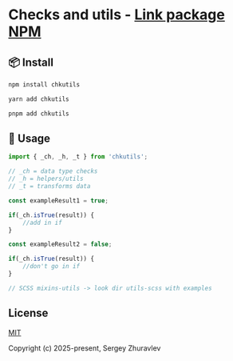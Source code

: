 # Checks and utils - [Link package NPM](https://www.npmjs.com/package/chkutils)

## 📦 Install
```bash
npm install chkutils
```

```bash
yarn add chkutils
```

```bash
pnpm add chkutils
```

## 🔨 Usage
```ts
import { _ch, _h, _t } from 'chkutils';

// _ch = data type checks
// _h = helpers/utils
// _t = transforms data

const exampleResult1 = true;

if(_ch.isTrue(result)) {
	//add in if
}

const exampleResult2 = false;

if(_ch.isTrue(result)) {
	//don't go in if
}
```

```scss
// SCSS mixins-utils -> look dir utils-scss with examples
```
## License

[MIT](LICENSE)

Copyright (c) 2025-present, Sergey Zhuravlev